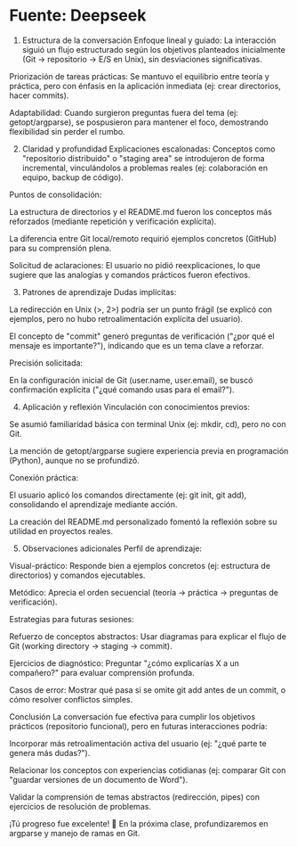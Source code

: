 
# Fuente: Deepseek
1. Estructura de la conversación
Enfoque lineal y guiado: La interacción siguió un flujo estructurado según los objetivos planteados inicialmente (Git → repositorio → E/S en Unix), sin desviaciones significativas.

Priorización de tareas prácticas: Se mantuvo el equilibrio entre teoría y práctica, pero con énfasis en la aplicación inmediata (ej: crear directorios, hacer commits).

Adaptabilidad: Cuando surgieron preguntas fuera del tema (ej: getopt/argparse), se pospusieron para mantener el foco, demostrando flexibilidad sin perder el rumbo.

2. Claridad y profundidad
Explicaciones escalonadas: Conceptos como "repositorio distribuido" o "staging area" se introdujeron de forma incremental, vinculándolos a problemas reales (ej: colaboración en equipo, backup de código).

Puntos de consolidación:

La estructura de directorios y el README.md fueron los conceptos más reforzados (mediante repetición y verificación explícita).

La diferencia entre Git local/remoto requirió ejemplos concretos (GitHub) para su comprensión plena.

Solicitud de aclaraciones: El usuario no pidió reexplicaciones, lo que sugiere que las analogías y comandos prácticos fueron efectivos.

3. Patrones de aprendizaje
Dudas implícitas:

La redirección en Unix (>, 2>) podría ser un punto frágil (se explicó con ejemplos, pero no hubo retroalimentación explícita del usuario).

El concepto de "commit" generó preguntas de verificación ("¿por qué el mensaje es importante?"), indicando que es un tema clave a reforzar.

Precisión solicitada:

En la configuración inicial de Git (user.name, user.email), se buscó confirmación explícita ("¿qué comando usas para el email?").

4. Aplicación y reflexión
Vinculación con conocimientos previos:

Se asumió familiaridad básica con terminal Unix (ej: mkdir, cd), pero no con Git.

La mención de getopt/argparse sugiere experiencia previa en programación (Python), aunque no se profundizó.

Conexión práctica:

El usuario aplicó los comandos directamente (ej: git init, git add), consolidando el aprendizaje mediante acción.

La creación del README.md personalizado fomentó la reflexión sobre su utilidad en proyectos reales.

5. Observaciones adicionales
Perfil de aprendizaje:

Visual-práctico: Responde bien a ejemplos concretos (ej: estructura de directorios) y comandos ejecutables.

Metódico: Aprecia el orden secuencial (teoría → práctica → preguntas de verificación).

Estrategias para futuras sesiones:

Refuerzo de conceptos abstractos: Usar diagramas para explicar el flujo de Git (working directory → staging → commit).

Ejercicios de diagnóstico: Preguntar "¿cómo explicarías X a un compañero?" para evaluar comprensión profunda.

Casos de error: Mostrar qué pasa si se omite git add antes de un commit, o cómo resolver conflictos simples.

Conclusión
La conversación fue efectiva para cumplir los objetivos prácticos (repositorio funcional), pero en futuras interacciones podría:

Incorporar más retroalimentación activa del usuario (ej: "¿qué parte te genera más dudas?").

Relacionar los conceptos con experiencias cotidianas (ej: comparar Git con "guardar versiones de un documento de Word").

Validar la comprensión de temas abstractos (redirección, pipes) con ejercicios de resolución de problemas.

¡Tú progreso fue excelente! 🚀 En la próxima clase, profundizaremos en argparse y manejo de ramas en Git.